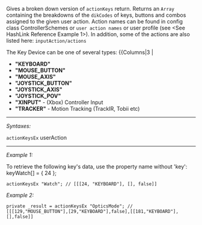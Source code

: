 Gives a broken down version of `actionKeys` return. Returns an `Array` containing the breakdowns of the `dikCodes` of keys, buttons and combos assigned to the given user action. Action names can be found in config class ControllerSchemes or `user action names` or user profile (see <See HashLink Reference Example 1>).
In addition, some of the actions are also listed here: `inputAction/actions`

The Key Device can be one of several types:
{{Columns|3
|
* **"KEYBOARD"**
* **"MOUSE_BUTTON"**
* **"MOUSE_AXIS"**
* **"JOYSTICK_BUTTON"**
* **"JOYSTICK_AXIS"**
* **"JOYSTICK_POV"**
* **"XINPUT"** - (Xbox) Controller Input
* **"TRACKER"** - Motion Tracking (TrackIR, Tobii etc)


---
*Syntaxes:*

`actionKeysEx` userAction

---
*Example 1:*

To retrieve the following key's data, use the property name without 'key':
<syntaxhighlight lang="cpp">keyWatch[] = { 24 };</syntaxhighlight>

```sqf
actionKeysEx "Watch"; // [[[24, "KEYBOARD"], [], false]]
```

*Example 2:*

```sqf
private _result = actionKeysEx "OpticsMode"; // [[[129,"MOUSE_BUTTON"],[29,"KEYBOARD"],false],[[181,"KEYBOARD"],[],false]]
```